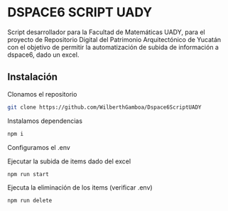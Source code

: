 # DSPACE6 SCRIPT UADY 

Script desarrollador para la Facultad de Matemáticas UADY, para el proyecto de Repositorio Digital del Patrimonio Arquitectónico de Yucatán con el objetivo de permitir la automatización de subida de información a dspace6, dado un excel.

## Instalación
Clonamos el repositorio
```bash
git clone https://github.com/WilberthGamboa/Dspace6ScriptUADY
```
Instalamos dependencias

```bash
npm i
```

Configuramos el .env

Ejecutar la subida de items dado del excel 
``` bash
npm run start
```
Ejecuta la eliminación de los items (verificar .env)
``` bash
npm run delete
```






